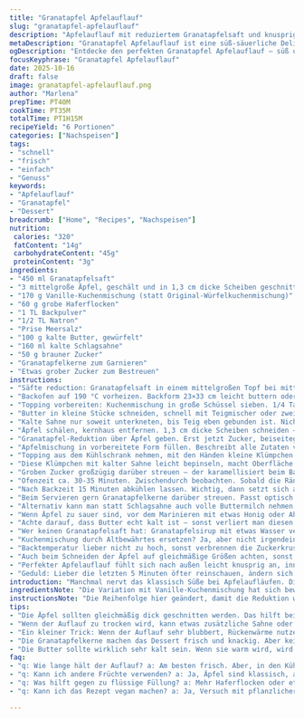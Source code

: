 ```yaml
---
title: "Granatapfel Apfelauflauf"
slug: "granatapfel-apfelauflauf"
description: "Apfelauflauf mit reduziertem Granatapfelsaft und knusprigem Hafer-Kuchen-Topping. Die Süße der Äpfel trifft auf leicht säuerliche Granatapfel-Reduktion. Gebacken bis goldbraun, mit buttrigen Krümeln und einer cremigen Oberfläche. Ein heimisches Dessert mit Twist, das Frische und Wärme vereint."
metaDescription: "Granatapfel Apfelauflauf ist eine süß-säuerliche Delikatesse mit knusprigem Topping und frischen Apfelstücken; ideal für ein heimliches Dessert."
ogDescription: "Entdecke den perfekten Granatapfel Apfelauflauf – süß und sauer; die perfekte Verbindung von warmer Frucht und knuspriger Kruste."
focusKeyphrase: "Granatapfel Apfelauflauf"
date: 2025-10-16
draft: false
image: granatapfel-apfelauflauf.png
author: "Marlena"
prepTime: PT40M
cookTime: PT35M
totalTime: PT1H15M
recipeYield: "6 Portionen"
categories: ["Nachspeisen"]
tags:
- "schnell"
- "frisch"
- "einfach"
- "Genuss"
keywords:
- "Apfelauflauf"
- "Granatapfel"
- "Dessert"
breadcrumb: ["Home", "Recipes", "Nachspeisen"]
nutrition: 
 calories: "320"
 fatContent: "14g"
 carbohydrateContent: "45g"
 proteinContent: "3g"
ingredients:
- "450 ml Granatapfelsaft"
- "3 mittelgroße Äpfel, geschält und in 1,3 cm dicke Scheiben geschnitten"
- "170 g Vanille-Kuchenmischung (statt Original-Würfelkuchenmischung)"
- "60 g grobe Haferflocken"
- "1 TL Backpulver"
- "1/2 TL Natron"
- "Prise Meersalz"
- "100 g kalte Butter, gewürfelt"
- "160 ml kalte Schlagsahne"
- "50 g brauner Zucker"
- "Granatapfelkerne zum Garnieren"
- "Etwas grober Zucker zum Bestreuen"
instructions:
- "Säfte reduction: Granatapfelsaft in einem mittelgroßen Topf bei mittlerer Hitze aufkochen. Auf mittlerer Hitze 25 Minuten sanft köcheln lassen, gelegentlich umrühren. Reduktion sollte sirupartig werden, Duft intensiv, karamellisiert, anfängliche Frische geht in Tiefe über."
- "Backofen auf 190 °C vorheizen. Backform 23×33 cm leicht buttern oder mit Backpapier auslegen."
- "Topping vorbereiten: Kuchenmischung in große Schüssel sieben. 1/4 Tasse abnehmen und beiseitelegen für später. Haferflocken, Backpulver, Natron und Salz zur restlichen Kuchenmischung geben. Kurz verquirlen, damit sich alles gleichmäßig verteilt."
- "Butter in kleine Stücke schneiden, schnell mit Teigmischer oder zwei Messern einbuttern. Ziel: grobe Krümel, spürbar, teilweise noch kleine Butterstücke erkennbar – das macht den Unterschied beim Backen, sorgt für Fluff und Crunch."
- "Kalte Sahne nur soweit unterkneten, bis Teig eben gebunden ist. Nicht zu lange rühren, sonst klebrig. Abgedeckt in den Kühlschrank stellen, hält Struktur vor dem Backen besser."
- "Äpfel schälen, kernhaus entfernen. 1,3 cm dicke Scheiben schneiden – nicht zu dünn sonst versinken sie in der Füllung, zu dick braucht viel länger zum Garen."
- "Granatapfel-Reduktion über Äpfel geben. Erst jetzt Zucker, beiseitegelegte Kuchenmischung und Prise Salz zugeben. Umrühren, bis alles leicht benetzt ist, aber nicht matschig."
- "Apfelmischung in vorbereitete Form füllen. Beschreibt alle Zutaten vollflächig – das ist wichtig für gleichmäßiges Backen."
- "Topping aus dem Kühlschrank nehmen, mit den Händen kleine Klümpchen formen. Locker auf der Apfelschicht verteilen, darauf achten, nicht zu fein. Unterschiedliche Größen bringen Textur – knuspriger Rand, fluffiger Innenkern."
- "Diese Klümpchen mit kalter Sahne leicht bepinseln, macht Oberfläche glänzend und hilft dem groben Zucker haften."
- "Groben Zucker großzügig darüber streuen – der karamellisiert beim Backen schön."
- "Ofenzeit ca. 30-35 Minuten. Zwischendurch beobachten. Sobald die Ränder blubbern und das Topping goldgelb ist, erstmal Ofentür kurz öffnen. Ist das Topping fast zu dunkel: locker mit Aluminiumfolie abdecken. So bleibt Kruste knusprig, verbrennt nicht."
- "Nach Backzeit 15 Minuten abkühlen lassen. Wichtig, dann setzt sich alles etwas und lässt sich leichter portionieren ohne zu zerfallen."
- "Beim Servieren gern Granatapfelkerne darüber streuen. Passt optisch und gibt frische Frucht-Explosion im Mund. Warm mit Vanilleeis servieren – ideal gegen die Kälte."
- "Alternativ kann man statt Schlagsahne auch volle Buttermilch nehmen, gibt leicht säuerliche Note. Oder für extra Geschmack etwas Zimt mit in die Apfelmischung geben."
- "Wenn Äpfel zu sauer sind, vor dem Marinieren mit etwas Honig oder Ahornsirup nachsüßen. Ebenso Zuckermenge je nach Süße anpassen."
- "Achte darauf, dass Butter echt kalt ist – sonst verliert man diesen krümeligen Effekt."
- "Wer keinen Granatapfelsaft hat: Granatapfelsirup mit etwas Wasser verdünnt funktioniert auch, dann reduzieren wie beschrieben."
- "Kuchenmischung durch Altbewährtes ersetzen? Ja, aber nicht irgendein Fertigteig, der zu fein gemahlen ist. Grobkörnige Kuchenmischungen mit Vanille sind hier besser."
- "Backtemperatur lieber nicht zu hoch, sonst verbrennen die Zuckerkrusten schnell. Niedrigere Hitze schenkt Zeit für die perfektes Durchgaren der Äpfel."
- "Auch beim Schneiden der Äpfel auf gleichmäßige Größen achten, sonst backt es ungleichmäßig."
- "Perfekter Apfelauflauf fühlt sich nach außen leicht knusprig an, innen saftig und warm, mit schön säuerlicher Note vom Granatapfel."
- "Geduld: Lieber die letzten 5 Minuten öfter reinschauen, ändern sich ständig Farbe und Blubbern."
introduction: "Manchmal nervt das klassisch Süße bei Apfelaufläufen. Dieses Rezept bringt Granatapfel als leicht säuerliche Überraschung rein. Nicht nur Aroma, sondern auch Farbe. Ich habe beobachtet, dass die Reduktion den Zucker in den Äpfeln fein ausgleicht, ohne zu dominieren. Haferflocken statt nur Kuchenmischung sorgen für mehr Textur, die Butter krümelt wie ein Traum, wenn sie wirklich kalt verarbeitet wird. Nicht zu viel Rühren, sonst wird’s zäh. Die Oberfläche bekommt einen knackigen Glanz durch das Sahne-Bestreichen und groben Zucker – ein wichtiger Schritt, den viele vergessen, wenn sie nur schnell backen wollen. Im Endeffekt ist es ein locker komplexes Dessert – improvisierbar, wenn der Garten oder Markt gerade keine perfekten Äpfel liefert."
ingredientsNote: "Die Variation mit Vanille-Kuchenmischung hat sich bewährt, da der Geschmack leichter, nicht zu schwer wird. Haferflocken liefern das nötige Bissgefühl, ersetzen manch zu feines Mehlmonster. Butter unbedingt kalt und frisch nehmen, das macht oder bricht die Krume. Bei der Granatapfelreduktion ist es besser, die Hitze zu reduzieren und langsam einkochen zu lassen, damit sie nicht bitter wird. Will man es milder – mit etwas Apfelwein verdünnen. Zuckermenge kann man 10 bis 20 % anpassen, je nach Apfelsorte und persönlicher Vorliebe. Für volles Aroma die Äpfel vor dem Backen marinieren. Nichts ist schlimmer als trockene Frucht im Auflauf. Ein bisschen Zitronensaft in der Reduktion hilft, das Braunwerden der Äpfel zu verhindern."
instructionsNote: "Die Reihenfolge hier geändert, damit die Reduktion wirklich komplett eindickt und nicht durch Backofenwärme beeinträchtigt wird. Die Butter richtig zu verarbeiten ist gerade bei kalten Zutaten eine Kunst – sie darf nicht erwärmen, sonst klebt der Teig. Am besten zwei Messer nehmen und sofort einarbeiten. Das Sahne-Bestreichen vor dem Backen sorgt für eine glänzende Oberfläche – kein überflüssiger Schritt, sondern optisch und geschmacklich ein Gewinn. Backzeit und Temperatur habe ich leicht nach unten korrigiert, damit Beimischungen wie Hafer nicht verbrennen. Das Beobachten des Auflaufs im Ofen ist entscheidend – das Blubbern und die Farbe lassen sich besser als die Uhrzeit beurteilen. Beim Herausnehmen auskühlen lassen, sonst fällt die Füllung auseinander. Wenn nötig Folie schon nach 25 Minuten einsetzen, um frühes Verbrennen zu vermeiden. Beim Servieren mit frischen Granatapfelkernen auffüllen – schmeckt viel frischer als Trockenobst oder Nüsse."
tips:
- "Die Äpfel sollten gleichmäßig dick geschnitten werden. Das hilft beim gleichmäßigen Garen. Achte darauf: zu dünne Scheiben verschwinden in der Füllung. Zu dicke brauchen ewig zum Garen. Die perfekte Dicke ist entscheidend."
- "Wenn der Auflauf zu trocken wird, kann etwas zusätzliche Sahne oder Buttermilch gemischt werden. Das sorgt für mehr Saftigkeit. Vor dem Backen das Topping setzen, damit es goldbraun wird – aber nicht verbrennt. Die Backzeit im Auge halten."
- "Ein kleiner Trick: Wenn der Auflauf sehr blubbert, Rückenwärme nutzen. Eventuell nach 25 Minuten die Temperatur senken. Doppelt so knusprig und schön goldgelb kann das Ergebnis sein. Penibel beobachten, nicht den perfekten Moment verpassen."
- "Die Granatapfelkerne machen das Dessert frisch und knackig. Aber keine Kerne mehr zu Hause? Geschnittenes Obst oder gefrorene Beeren sind eine tolle Alternative. Variiere je nach Saison und Frische im Garten. Sehe da keine Grenze."
- "Die Butter sollte wirklich sehr kalt sein. Wenn sie warm wird, wird der Teig matschig und die Kruste nicht knusprig. Mit zwei Messern die Butter einarbeiten. Das sorgt für perfekte Klümpchen und Krümel, die beim Backen aufgehen."
faq:
- "q: Wie lange hält der Auflauf? a: Am besten frisch. Aber, in den Kühlschrank klar – nicht länger als zwei Tage. Die Kruste wird weich, aber der Geschmack bleibt. Aufwärmen im Ofen, nicht in der Mikrowelle. So bleibt er knusprig."
- "q: Kann ich andere Früchte verwenden? a: Ja, Äpfel sind klassisch, aber Birnen oder sogar Pflaumen funktionieren. Die Konsistenz ist wichtig. Sah einige Ausprobierer, die mit Beeren experimentiert haben – auch nicht schlecht. Passt zu den Saisons."
- "q: Was hilft gegen zu flüssige Füllung? a: Mehr Haferflocken oder etwas Stärke unterrühren. Machte ich mal zu wenig und die Füllung lief aus. So gelingt’s besser. Auch die Backzeit kann verlängert werden. Granatapfel gut einreduzieren."
- "q: Kann ich das Rezept vegan machen? a: Ja, Versuch mit pflanzlicher Butter und Kokoscreme statt Schlagsahne. Wurde von Freunden sehr geschätzt – auch was sie nicht erwartet haben. Verliert nicht den Charakter. Auch die Menge Zucker ist variabel."

---
```

